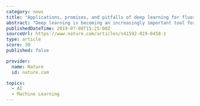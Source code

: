```yaml
---
category: news
title: "Applications, promises, and pitfalls of deep learning for fluorescence image reconstruction"
abstract: "Deep learning is becoming an increasingly important tool for image reconstruction in fluorescence microscopy. We review state-of-the-art applications such as image restoration and super-resolution imaging, and discuss how the latest deep learning research ..."
publishedDateTime: 2019-07-08T15:25:00Z
sourceUrl: https://www.nature.com/articles/s41592-019-0458-z
type: article
score: 30
published: false

provider:
  name: Nature
  id: nature.com

topics:
  - AI
  - Machine Learning
---
```

